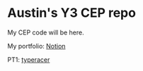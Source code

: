 # Austin's Y3 CEP repo

My CEP code will be here.

My portfolio: [Notion]()

PT1: [typeracer](github.com/NeeNawAmbulance/typeracer)